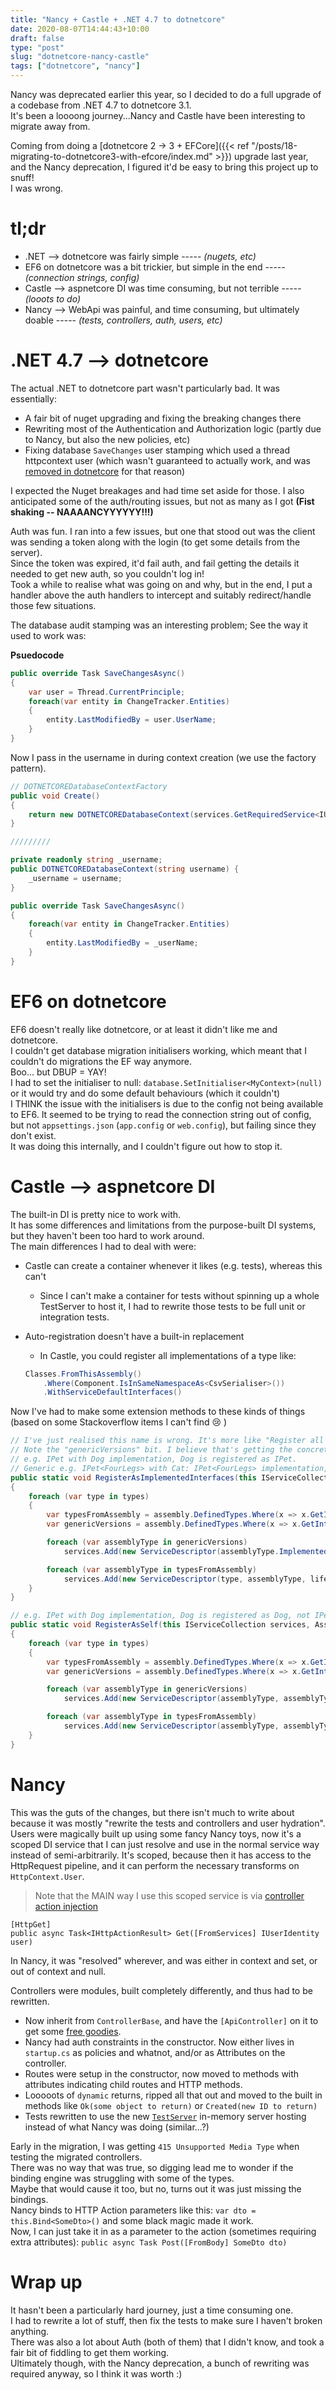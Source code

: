 ```yaml
---
title: "Nancy + Castle + .NET 4.7 to dotnetcore"
date: 2020-08-07T14:44:43+10:00
draft: false
type: "post"
slug: "dotnetcore-nancy-castle"
tags: ["dotnetcore", "nancy"]
---
```


Nancy was deprecated earlier this year, so I decided to do a full upgrade of a codebase from .NET 4.7 to dotnetcore 3.1.  
It's been a loooong journey...Nancy and Castle have been interesting to migrate away from.  

<!--more-->  

Coming from doing a [dotnetcore 2 -> 3 + EFCore]({{< ref "/posts/18-migrating-to-dotnetcore3-with-efcore/index.md" >}}) upgrade last year, and the Nancy deprecation, I figured it'd be easy to bring this project up to snuff!  
I was wrong.  

# tl;dr  
- .NET --> dotnetcore was fairly simple ----- *(nugets, etc)*  
- EF6 on dotnetcore was a bit trickier, but simple in the end ----- *(connection strings, config)*  
- Castle --> aspnetcore DI was time consuming, but not terrible  ----- *(looots to do)* 
- Nancy --> WebApi was painful, and time consuming, but ultimately doable ----- *(tests, controllers, auth, users, etc)*   

# .NET 4.7 --> dotnetcore  
The actual .NET to dotnetcore part wasn't particularly bad. It was essentially:  

- A fair bit of nuget upgrading and fixing the breaking changes there  
- Rewriting most of the Authentication and Authorization logic (partly due to Nancy, but also the new policies, etc)  
- Fixing database `SaveChanges` user stamping which used a thread httpcontext user (which wasn't guaranteed to actually work, and was [removed in dotnetcore](https://docs.microsoft.com/en-us/aspnet/core/migration/claimsprincipal-current?view=aspnetcore-3.1) for that reason)  

I expected the Nuget breakages and had time set aside for those. I also anticipated some of the auth/routing issues, but not as many as I got **(Fist shaking -- NAAAANCYYYYYY!!!)**  

Auth was fun. I ran into a few issues, but one that stood out was the client was sending a token along with the login (to get some details from the server).  
Since the token was expired, it'd fail auth, and fail getting the details it needed to get new auth, so you couldn't log in!  
Took a while to realise what was going on and why, but in the end, I put a handler above the auth handlers to intercept and suitably redirect/handle those few situations.  

The database audit stamping was an interesting problem; See the way it used to work was:  

**Psuedocode**

``` csharp
public override Task SaveChangesAsync() 
{
    var user = Thread.CurrentPrinciple;
    foreach(var entity in ChangeTracker.Entities) 
    {
        entity.LastModifiedBy = user.UserName;
    }
}
```  

Now I pass in the username in during context creation (we use the factory pattern).

``` csharp
// DOTNETCOREDatabaseContextFactory
public void Create() 
{
    return new DOTNETCOREDatabaseContext(services.GetRequiredService<IUserIdentity>().Name);
}

/////////

private readonly string _username;
public DOTNETCOREDatabaseContext(string username) {
    _username = username;
}

public override Task SaveChangesAsync() 
{
    foreach(var entity in ChangeTracker.Entities) 
    {
        entity.LastModifiedBy = _userName;
    }
}
```  

# EF6 on dotnetcore  
EF6 doesn't really like dotnetcore, or at least it didn't like me and dotnetcore.  
I couldn't get database migration initialisers working, which meant that I couldn't do migrations the EF way anymore.  
Boo... but DBUP = YAY!  
I had to set the initialiser to null: `database.SetInitialiser<MyContext>(null)` or it would try and do some default behaviours (which it couldn't)  
I THINK the issue with the initialisers is due to the config not being available to EF6. It seemed to be trying to read the connection string out of config, but not `appsettings.json` (`app.config` or `web.config`), but failing since they don't exist.  
It was doing this internally, and I couldn't figure out how to stop it.  

# Castle --> aspnetcore DI  
The built-in DI is pretty nice to work with.  
It has some differences and limitations from the purpose-built DI systems, but they haven't been too hard to work around.  
The main differences I had to deal with were:  

- Castle can create a container whenever it likes (e.g. tests), whereas this can't   
    - Since I can't make a container for tests without spinning up a whole TestServer to host it, I had to rewrite those tests to be full unit or integration tests.  

- Auto-registration doesn't have a built-in replacement  
    - In Castle, you could register all implementations of a type like:  
    ``` csharp
    Classes.FromThisAssembly()
        .Where(Component.IsInSameNamespaceAs<CsvSerialiser>())
        .WithServiceDefaultInterfaces()
    ```

Now I've had to make some extension methods to these kinds of things (based on some Stackoverflow items I can't find 😢 )  

``` csharp
// I've just realised this name is wrong. It's more like "Register all implementations of interfaces"
// Note the "genericVersions" bit. I believe that's getting the concrete type of a generic and registering that, but this is all new to me.
// e.g. IPet with Dog implementation, Dog is registered as IPet.
// Generic e.g. IPet<FourLegs> with Cat: IPet<FourLegs> implementation, Cat is registered as IPet<FourLegs>
public static void RegisterAsImplementedInterfaces(this IServiceCollection services, Assembly assembly, ServiceLifetime lifetime, params Type[] types)
{
    foreach (var type in types)
    {
        var typesFromAssembly = assembly.DefinedTypes.Where(x => x.GetInterfaces().Any(t => t.IsAssignableFrom(type)));
        var genericVersions = assembly.DefinedTypes.Where(x => x.GetInterfaces().Where(i => i.IsGenericType).Select(i => i.GetGenericTypeDefinition()).Any(t => t.IsAssignableFrom(type)));

        foreach (var assemblyType in genericVersions)
            services.Add(new ServiceDescriptor(assemblyType.ImplementedInterfaces.FirstOrDefault() ?? type, assemblyType, lifetime));

        foreach (var assemblyType in typesFromAssembly)
            services.Add(new ServiceDescriptor(type, assemblyType, lifetime));
    }
}

// e.g. IPet with Dog implementation, Dog is registered as Dog, not IPet.
public static void RegisterAsSelf(this IServiceCollection services, Assembly assembly, ServiceLifetime lifetime, params Type[] types)
{
    foreach (var type in types)
    {
        var typesFromAssembly = assembly.DefinedTypes.Where(x => x.GetInterfaces().Any(t => t.IsAssignableFrom(type)));
        var genericVersions = assembly.DefinedTypes.Where(x => x.GetInterfaces().Where(i => i.IsGenericType).Select(i => i.GetGenericTypeDefinition()).Any(t => t.IsAssignableFrom(type)));

        foreach (var assemblyType in genericVersions)
            services.Add(new ServiceDescriptor(assemblyType, assemblyType, lifetime));

        foreach (var assemblyType in typesFromAssembly)
            services.Add(new ServiceDescriptor(assemblyType, assemblyType, lifetime));
    }
}
```

# Nancy  
This was the guts of the changes, but there isn't much to write about because it was mostly "rewrite the tests and controllers and user hydration".  
Users were magically built up using some fancy Nancy toys, now it's a scoped DI service that I can just resolve and use in the normal service way instead of semi-arbitrarily. It's scoped, because then it has access to the HttpRequest pipeline, and it can perform the necessary transforms on `HttpContext.User`. 

> Note that the MAIN way I use this scoped service is via [controller action injection](https://docs.microsoft.com/en-us/aspnet/core/mvc/controllers/dependency-injection?view=aspnetcore-3.1#action-injection-with-fromservices)  
```
[HttpGet]
public async Task<IHttpActionResult> Get([FromServices] IUserIdentity user)
```  
In Nancy, it was "resolved" wherever, and was either in context and set, or out of context and null.  

Controllers were modules, built completely differently, and thus had to be rewritten.  

- Now inherit from `ControllerBase`, and have the `[ApiController]` on it to get some [free goodies](https://docs.microsoft.com/en-us/aspnet/core/web-api/?view=aspnetcore-3.1#apicontroller-attribute).  
- Nancy had auth constraints in the constructor. Now either lives in `startup.cs` as policies and whatnot, and/or as Attributes on the controller.  
- Routes were setup in the constructor, now moved to methods with attributes indicating child routes and HTTP methods.  
- Looooots of `dynamic` returns, ripped all that out and moved to the built in methods like `Ok(some object to return)` or `Created(new ID to return)`  
- Tests rewritten to use the new [`TestServer`](https://docs.microsoft.com/en-us/aspnet/core/test/integration-tests?view=aspnetcore-3.1) in-memory server hosting instead of what Nancy was doing (similar...?)

Early in the migration, I was getting `415 Unsupported Media Type` when testing the migrated controllers.  
There was no way that was true, so digging lead me to wonder if the binding engine was struggling with some of the types.  
Maybe that would cause it too, but no, turns out it was just missing the bindings.  
Nancy binds to HTTP Action parameters like this: `var dto = this.Bind<SomeDto>()` and some black magic made it work.  
Now, I can just take it in as a parameter to the action (sometimes requiring extra attributes): `public async Task Post([FromBody] SomeDto dto)`  

# Wrap up  
It hasn't been a particularly hard journey, just a time consuming one.  
I had to rewrite a lot of stuff, then fix the tests to make sure I haven't broken anything.  
There was also a lot about Auth (both of them) that I didn't know, and took a fair bit of fiddling to get them working.  
Ultimately though, with the Nancy deprecation, a bunch of rewriting was required anyway, so I think it was worth :)  